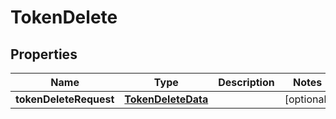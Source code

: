 

# TokenDelete


## Properties

| Name | Type | Description | Notes |
|------------ | ------------- | ------------- | -------------|
|**tokenDeleteRequest** | [**TokenDeleteData**](TokenDeleteData.md) |  |  [optional] |



